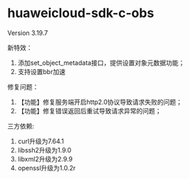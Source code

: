 # huaweicloud-sdk-c-obs
Version 3.19.7

新特效：
1. 添加set_object_metadata接口，提供设置对象元数据功能；
2. 支持设置bbr加速

修复问题：
1. 【功能】修复服务端开启http2.0协议导致请求失败的问题；
2. 【功能】修复错误返回后重试导致请求异常的问题；

三方依赖:
1. curl升级为7.64.1
2. libssh2升级为1.9.0
3. libxml2升级为2.9.9
4. openssl升级为1.0.2r
